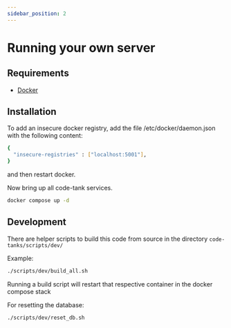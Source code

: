```yaml
---
sidebar_position: 2
---
```


# Running your own server
## Requirements
- [Docker](https://docs.docker.com/get-docker/)

## Installation

To add an insecure docker registry, add the file /etc/docker/daemon.json with the following content:

```bash
{
  "insecure-registries" : ["localhost:5001"],
}
```

and then restart docker.

Now bring up all code-tank services.

```bash
docker compose up -d
```

## Development

There are helper scripts to build this code from source in the directory `code-tanks/scripts/dev/`

Example:
```bash
./scripts/dev/build_all.sh
```

Running a build script will restart that respective container in the docker compose stack

For resetting the database:
```bash
./scripts/dev/reset_db.sh
```